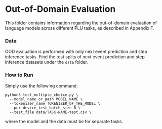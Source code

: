 # Out-of-Domain Evaluation

This folder contains information regarding the out-of-domain evaluation of language models across different PLU tasks, as described in Appendix F.

### Data

OOD evaluation is performed with only next event prediction and step inference tasks. Find the test splits of next event prediction and step inference datasets under the ```data``` folder.

### How to Run

Simply use the following command:

```
python3 test_multiple_choice.py \
  --model_name_or_path MODEL_NAME \
  --tokenizer_name TOKENIZER_OF_THE_MODEL \
  --per_device_test_batch_size 8 \
  --test_file data/TASK-NAME-test.csv \
```

where the model and the data must be for separate tasks.